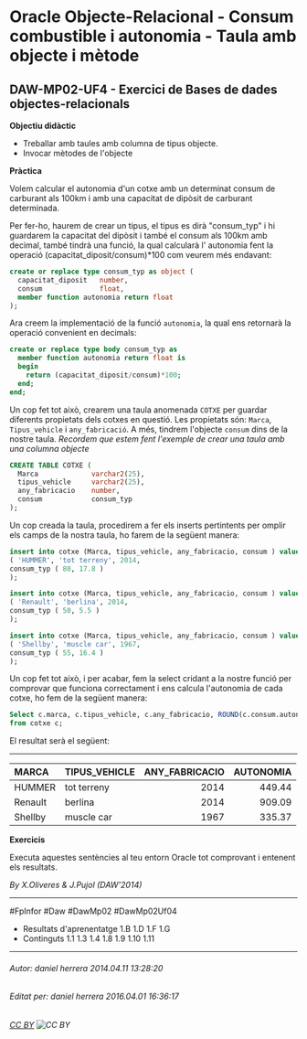 # Oracle Objecte-Relacional - Consum combustible i autonomia - Taula amb objecte i mètode
## DAW-MP02-UF4 - Exercici de Bases de dades objectes-relacionals
**Objectiu didàctic**

 * Treballar amb taules amb columna de tipus objecte.
 * Invocar mètodes de l'objecte

**Pràctica**

Volem calcular el autonomia d'un cotxe amb un determinat consum de carburant als 100km i amb una capacitat de dipòsit de carburant determinada.

Per fer-ho, haurem de crear un tipus, el tipus es dirà "consum_typ" i hi guardarem la capacitat del dipòsit i també el consum als 100km amb decimal, també tindrà una funció, la qual calcularà l' autonomia fent la operació (capacitat_diposit/consum)*100 com veurem més endavant:

```SQL
create or replace type consum_typ as object (
  capacitat_diposit   number,
  consum              float,
  member function autonomia return float
);
```

Ara creem la implementació de la funció `autonomia`, la qual ens retornarà la operació convenient en decimals: 

```SQL
create or replace type body consum_typ as
  member function autonomia return float is
  begin
    return (capacitat_diposit/consum)*100;
  end;
end;
```

Un cop fet tot això, crearem una taula anomenada `COTXE` per guardar diferents propietats dels cotxes en questió.
Les propietats són: `Marca`, `Tipus_vehicle` i `any_fabricació`. A més, tindrem l'objecte `consum` dins de la nostre taula.
*Recordem que estem fent l'exemple de crear una taula amb una columna objecte*

```SQL
CREATE TABLE COTXE ( 
  Marca             varchar2(25),
  tipus_vehicle     varchar2(25),
  any_fabricacio    number,
  consum            consum_typ
);
```

Un cop creada la taula, procedirem a fer els inserts pertintents per omplir els camps de la nostra taula, ho farem de la següent manera:

```SQL
insert into cotxe (Marca, tipus_vehicle, any_fabricacio, consum ) values
( 'HUMMER', 'tot terreny', 2014,
consum_typ ( 80, 17.8 )
);

insert into cotxe (Marca, tipus_vehicle, any_fabricacio, consum ) values
( 'Renault', 'berlina', 2014,
consum_typ ( 50, 5.5 )
);

insert into cotxe (Marca, tipus_vehicle, any_fabricacio, consum ) values
( 'Shellby', 'muscle car', 1967,
consum_typ ( 55, 16.4 )
);
```

Un cop fet tot això, i per acabar, fem la select cridant a la nostre funció per comprovar que funciona correctament i ens calcula l'autonomia de cada cotxe, ho fem de la següent manera:

```SQL
Select c.marca, c.tipus_vehicle, c.any_fabricacio, ROUND(c.consum.autonomia(),2) as     Autonomia 
from cotxe c;
```

El resultat serà el següent:


--------------------------------------------------------------------------------
|MARCA       |              TIPUS_VEHICLE      |       ANY_FABRICACIO  |   AUTONOMIA  |
|:------------|:-----------------------------|---------------------------:|-------:|
|HUMMER      |              tot terreny    |                     2014  |      449.44| 
|Renault     |              berlina        |                     2014  |      909.09| 
|Shellby     |              muscle car     |                     1967  |      335.37|

**Exercicis**

Executa aquestes sentències al teu entorn Oracle tot comprovant i entenent els resultats.

*By X.Oliveres & J.Pujol (DAW'2014)*

---

#FpInfor #Daw #DawMp02 #DawMp02Uf04

* Resultats d'aprenentatge 1.B 1.D 1.F 1.G
* Continguts 1.1 1.3 1.4 1.8 1.9 1.10 1.11
---

###### Autor: daniel herrera 2014.04.11 13:28:20
###### Editat per: daniel herrera 2016.04.01 16:36:17
###### [CC BY](https://creativecommons.org/licenses/by/4.0/) ![CC BY](https://licensebuttons.net/l/by/3.0/80x15.png)
